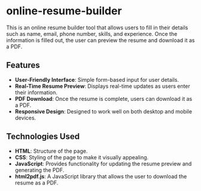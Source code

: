 # online-resume-builder

This is an online resume builder tool that allows users to fill in their details such as name, email, phone number, skills, and experience. Once the information is filled out, the user can preview the resume and download it as a PDF.

## Features

- **User-Friendly Interface**: Simple form-based input for user details.
- **Real-Time Resume Preview**: Displays real-time updates as users enter their information.
- **PDF Download**: Once the resume is complete, users can download it as a PDF.
- **Responsive Design**: Designed to work well on both desktop and mobile devices.

## Technologies Used

- **HTML**: Structure of the page.
- **CSS**: Styling of the page to make it visually appealing.
- **JavaScript**: Provides functionality for updating the resume preview and generating the PDF.
- **html2pdf.js**: A JavaScript library that allows the user to download the resume as a PDF.
